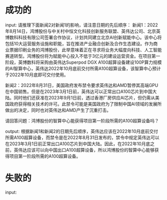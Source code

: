 # 成功的
input:
请推理下面新闻2对新闻1的影响，请注意日期的先后顺序：
新闻1：2022年8月14日，鸿博股份与中关村中恒文化科技创新服务联盟、英伟达公司、北京英博数科科技有限公司签署合作协议，计划共同建立北京AI创新赋能中心。该中心将包括10大运营服务设施和职能，旨在推进产业融合创新及合作生态建设。作为商业票据印刷业务的鸿博股份，此举意味着正在寻求将业务大幅度向科技、人工智能赛道转型。鸿博股份将为赋能中心投入不低于3亿元的建设运营资金。在项目第一阶段，英博数科将采购由英伟达Superpod DGX A100超算设备建设100P算力规模的AI智算中心，英伟达2022年10月底前交付所需A100超算设备，该智算中心预计于2022年10月底即可交付使用。

新闻2：2022年8月31日，美国政府发布禁令要求英伟达和AMD暂停其高端GPU在中国销售。但是在2023年3月1日前，英伟达可以正常出口A100芯片到中国大陆。同时他们还获准在2023年9月1日前，透过香港厂房供应AI芯片，但仍需从美国政府获得相关技术的许可。此禁令可能是美国政府为了限制中国AI领域的发展所做出的决定，同时也对英伟达和AMD产生了沉重打击。

请回答问题：鸿博股份的智算中心能获得项目第一阶段所需的A100超算设备吗？

output:
根据新闻1和新闻2的日期先后顺序，英伟达应该在2022年10月底前交付所需A100超算设备，而禁令是在2022年8月31日发布的，禁令中规定英伟达可以在2023年3月1日前正常出口A100芯片到中国大陆。因此，在2022年10月底之前，英伟达应该可以向中国出口A100超算设备，所以鸿博股份的智算中心能够获得项目第一阶段所需的A100超算设备。


# 失败的
input:
